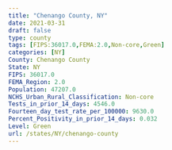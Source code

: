 ```yaml
---
title: "Chenango County, NY"
date: 2021-03-31
draft: false
type: county
tags: [FIPS:36017.0,FEMA:2.0,Non-core,Green]
categories: [NY]
County: Chenango County
State: NY
FIPS: 36017.0
FEMA_Region: 2.0
Population: 47207.0
NCHS_Urban_Rural_Classification: Non-core
Tests_in_prior_14_days: 4546.0
Fourteen_day_test_rate_per_100000: 9630.0
Percent_Positivity_in_prior_14_days: 0.032
Level: Green
url: /states/NY/chenango-county
---
```



